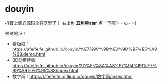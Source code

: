 # douyin
抖音上面的源码全在这里了！
右上角 **五角星star** 点一下呗(=・ω・=)

预览地址！
- 看板娘：https://afeifeifei.github.io/douyin/%E7%9C%8B%E6%9D%BF%E5%A8%98/demo.html
- 3D动画特效: https://afeifeifei.github.io/douyin/3D%E5%8A%A8%E7%94%BB%E7%89%B9%E6%95%88/index.html
- 数字雨：https://afeifeifei.github.io/douyin/数字雨/index.html
